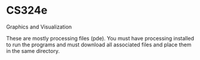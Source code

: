 # CS324e
Graphics and Visualization

These are mostly processing files (pde). You must have processing installed to run the programs and must download all associated files and place them in the same directory. 
